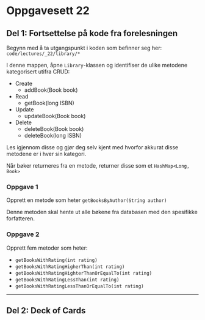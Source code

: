 # Oppgavesett 22

## Del 1: Fortsettelse på kode fra forelesningen

Begynn med å ta utgangspunkt i koden som befinner seg her:
`code/lectures/_22/library/*`

I denne mappen, åpne `Library`-klassen og identifiser de ulike metodene kategorisert utifra CRUD:

- Create
  - addBook(Book book)
- Read
  - getBook(long ISBN)
- Update
  - updateBook(Book book)
- Delete
  - deleteBook(Book book) 
  - deleteBook(long ISBN)

Les igjennom disse og gjør deg selv kjent med hvorfor akkurat disse metodene er i hver sin kategori.

Når bøker returneres fra en metode, returner disse som et `HashMap<Long, Book>`

### Oppgave 1

Opprett en metode som heter `getBooksByAuthor(String author)`

Denne metoden skal hente ut alle bøkene fra databasen med den spesifikke forfatteren.

### Oppgave 2

Opprett fem metoder som heter:
- `getBooksWithRating(int rating)`
- `getBooksWithRatingHigherThan(int rating)`
- `getBooksWithRatingHighterThanOrEqualTo(int rating)`
- `getBooksWithRatingLessThan(int rating)`
- `getBooksWithRatingLessThanOrEqualTo(int rating)`

---

## Del 2: Deck of Cards


